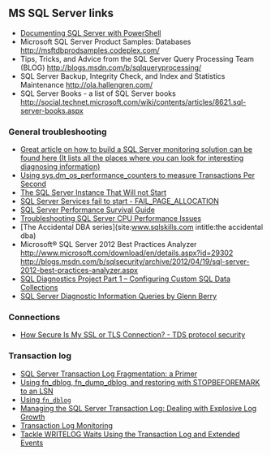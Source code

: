 
MS SQL Server links
-------------------

- [Documenting SQL Server with PowerShell](https://www.simple-talk.com/sql/database-administration/documenting-sql-server-with-powershell/)
- Microsoft SQL Server Product Samples: Databases
  <http://msftdbprodsamples.codeplex.com/>
- Tips, Tricks, and Advice from the SQL Server Query Processing Team (BLOG)
  <http://blogs.msdn.com/b/sqlqueryprocessing/>
- SQL Server Backup, Integrity Check, and Index and Statistics Maintenance
  <http://ola.hallengren.com/>
- SQL Server Books - a list of SQL Server books
  <http://social.technet.microsoft.com/wiki/contents/articles/8621.sql-server-books.aspx>

### General troubleshooting

- [Great article on how to build a SQL Server monitoring solution can be found here (It lists all the places where you can look for interesting diagnosing information)](https://www.simple-talk.com/sql/database-administration/eight-steps-to-effective-sql-server-monitoring/)
- [Using sys.dm\_os\_performance\_counters to measure Transactions Per Second](http://www.sqlservercurry.com/2012/02/using-sysdmosperformancecounters-to.html)
- [The SQL Server Instance That Will not Start](http://www.simple-talk.com/sql/backup-and-recovery/the-sql-server-instance-that-will-not-start/)
- [SQL Server Services fail to start - FAIL\_PAGE\_ALLOCATION](http://blogs.lessthandot.com/index.php/DataMgmt/DBAdmin/sql-server-services-fail-to)
- [SQL Server Performance Survival Guide](http://social.technet.microsoft.com/wiki/contents/articles/5957.sql-server-performance-survival-guide.aspx)
- [Troubleshooting SQL Server CPU Performance Issues](http://www.sqlperformance.com/2013/05/io-subsystem/cpu-troubleshooting?utm_source=feedly)
- [The Accidental DBA series](site:www.sqlskills.com intitle:the accidental dba)
- Microsoft® SQL Server 2012 Best Practices Analyzer
  <http://www.microsoft.com/download/en/details.aspx?id=29302>
  <http://blogs.msdn.com/b/sqlsecurity/archive/2012/04/19/sql-server-2012-best-practices-analyzer.aspx>
- [SQL Diagnostics Project Part 1 – Configuring Custom SQL Data Collections](http://blogs.msdn.com/b/sql_pfe_blog/archive/2013/11/21/sql-performance-diagnostics-part-1-configuring-custom-sql-data-collections.aspx)
- [SQL Server Diagnostic Information Queries by Glenn Berry](https://sqlserverperformance.wordpress.com/)

### Connections

- [How Secure Is My SSL or TLS Connection? - TDS protocol security](http://dascomputerconsultants.com/WhatSecurityLevelAreYou.htm)

### Transaction log

- [SQL Server Transaction Log Fragmentation: a Primer](http://www.simple-talk.com/sql/database-administration/sql-server-transaction-log-fragmentation-a-primer/)
- [Using fn\_dblog, fn\_dump\_dblog, and restoring with STOPBEFOREMARK to an LSN](http://www.sqlskills.com/blogs/paul/post/Using-fn_dblog-fn_dump_dblog-and-restoring-with-STOPBEFOREMARK-to-an-LSN.aspx)
- [Using `fn_dblog`](http://killspid.blogspot.com/2006/07/using-fndblog.html)
- [Managing the SQL Server Transaction Log: Dealing with Explosive Log Growth](https://www.simple-talk.com/sql/database-administration/managing-the-sql-server-transaction-log-dealing-with-explosive-log-growth/)
- [Transaction Log Monitoring](http://www.sqlperformance.com/2013/11/sql-performance/transaction-log-monitoring)
- [Tackle WRITELOG Waits Using the Transaction Log and Extended Events](http://michaeljswart.com/2016/04/tackle_writelog/)
